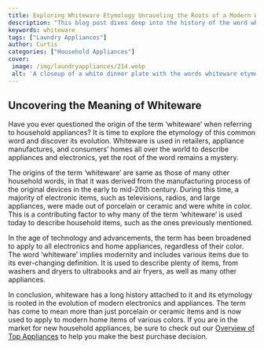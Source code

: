 ```yaml
---
title: Exploring Whiteware Etymology Unraveling the Roots of a Modern Word
description: "This blog post dives deep into the history of the word whiteware From archaic terms to its adoption of its modern-day usage unravel the fascinating transformation of this English word"
keywords: whiteware
tags: ["Laundry Appliances"]
author: Curtis
categories: ["Household Appliances"]
cover: 
 image: /img/laundryappliances/214.webp
 alt: 'A closeup of a white dinner plate with the words whiteware etymology written inside of a blue ring'
---
```

## Uncovering the Meaning of Whiteware 
Have you ever questioned the origin of the term ‘whiteware’ when referring to household appliances? It is time to explore the etymology of this common word and discover its evolution. Whiteware is used in retailers, appliance manufactures, and consumers’ homes all over the world to describe appliances and electronics, yet the root of the word remains a mystery. 

The origins of the term ‘whiteware’ are same as those of many other household words, in that it was derived from the manufacturing process of the original devices in the early to mid-20th century. During this time, a majority of electronic items, such as televisions, radios, and large appliances, were made out of porcelain or ceramic and were white in color. This is a contributing factor to why many of the term ‘whiteware’ is used today to describe household items, such as the ones previously mentioned. 

In the age of technology and advancements, the term has been broadened to apply to all electronics and home appliances, regardless of their color. The word ‘whiteware’ implies modernity and includes various items due to its ever-changing definition. It is used to describe plenty of items, from washers and dryers to ultrabooks and air fryers, as well as many other appliances. 

In conclusion, whiteware has a long history attached to it and its etymology is rooted in the evolution of modern electronics and appliances. The term has come to mean more than just porcelain or ceramic items and is now used to apply to modern home items of various colors. If you are in the market for new household appliances, be sure to check out our [Overview of Top Appliances](./pages/appliance-overview) to help you make the best purchase decision.
